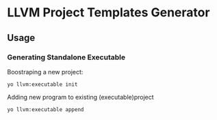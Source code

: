 # LLVM Project Templates Generator
## Usage
### Generating Standalone Executable
Boostraping a new project:
```
yo llvm:executable init
```
Adding new program to existing (executable)project
```
yo llvm:executable append
```
